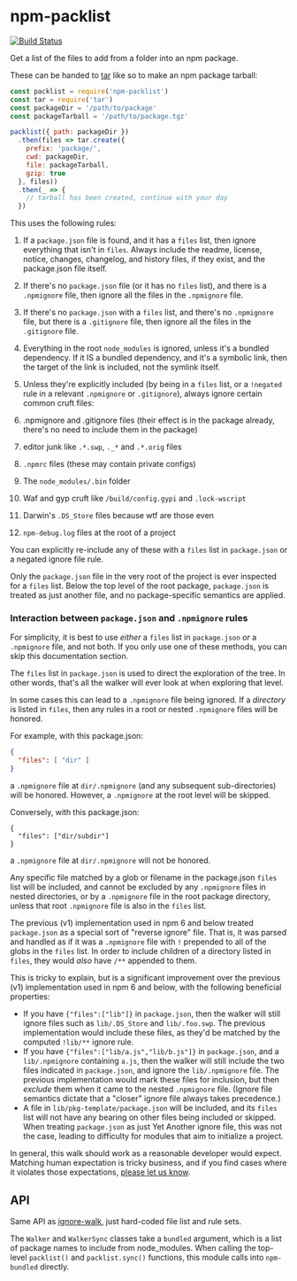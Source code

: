 # npm-packlist

[![Build Status](https://travis-ci.com/npm/npm-packlist.svg?token=hHeDp9pQmz9kvsgRNVHy&branch=master)](https://travis-ci.com/npm/npm-packlist)

Get a list of the files to add from a folder into an npm package.

These can be handed to [tar](http://npm.im/tar) like so to make an npm package tarball:

```js
const packlist = require('npm-packlist')
const tar = require('tar')
const packageDir = '/path/to/package'
const packageTarball = '/path/to/package.tgz'

packlist({ path: packageDir })
  .then(files => tar.create({
    prefix: 'package/',
    cwd: packageDir,
    file: packageTarball,
    gzip: true
  }, files))
  .then(_ => {
    // tarball has been created, continue with your day
  })
```

This uses the following rules:

1. If a `package.json` file is found, and it has a `files` list, then ignore everything that isn't in `files`. Always
   include the readme, license, notice, changes, changelog, and history files, if they exist, and the package.json file
   itself.
2. If there's no `package.json` file (or it has no `files` list), and there is a `.npmignore` file, then ignore all the
   files in the
   `.npmignore` file.
3. If there's no `package.json` with a `files` list, and there's no
   `.npmignore` file, but there is a `.gitignore` file, then ignore all the files in the `.gitignore` file.
4. Everything in the root `node_modules` is ignored, unless it's a bundled dependency. If it IS a bundled dependency,
   and it's a symbolic link, then the target of the link is included, not the symlink itself.
4. Unless they're explicitly included (by being in a `files` list, or a `!negated` rule in a relevant `.npmignore`
   or `.gitignore`), always ignore certain common cruft files:

  1. .npmignore and .gitignore files (their effect is in the package already, there's no need to include them in the
     package)
  2. editor junk like `.*.swp`, `._*` and `.*.orig` files
  3. `.npmrc` files (these may contain private configs)
  4. The `node_modules/.bin` folder
  5. Waf and gyp cruft like `/build/config.gypi` and `.lock-wscript`
  6. Darwin's `.DS_Store` files because wtf are those even
  7. `npm-debug.log` files at the root of a project

   You can explicitly re-include any of these with a `files` list in
   `package.json` or a negated ignore file rule.

Only the `package.json` file in the very root of the project is ever inspected for a `files` list. Below the top level
of the root package,
`package.json` is treated as just another file, and no package-specific semantics are applied.

### Interaction between `package.json` and `.npmignore` rules

For simplicity, it is best to use _either_ a `files` list in `package.json`
_or_ a `.npmignore` file, and not both. If you only use one of these methods, you can skip this documentation section.

The `files` list in `package.json` is used to direct the exploration of the tree. In other words, that's all the walker
will ever look at when exploring that level.

In some cases this can lead to a `.npmignore` file being ignored. If a
_directory_ is listed in `files`, then any rules in a root or nested
`.npmignore` files will be honored.

For example, with this package.json:

```json
{
  "files": [ "dir" ]
}
```

a `.npmignore` file at `dir/.npmignore` (and any subsequent sub-directories) will be honored. However, a `.npmignore` at
the root level will be skipped.

Conversely, with this package.json:

```
{
  "files": ["dir/subdir"]
}
```

a `.npmignore` file at `dir/.npmignore` will not be honored.

Any specific file matched by a glob or filename in the package.json `files`
list will be included, and cannot be excluded by any `.npmignore` files in nested directories, or by a `.npmignore` file
in the root package directory, unless that root `.npmignore` file is also in the `files` list.

The previous (v1) implementation used in npm 6 and below treated
`package.json` as a special sort of "reverse ignore" file. That is, it was parsed and handled as if it was
a `.npmignore` file with `!` prepended to all of the globs in the `files` list. In order to include children of a
directory listed in `files`, they would _also_ have `/**` appended to them.

This is tricky to explain, but is a significant improvement over the previous (v1) implementation used in npm 6 and
below, with the following beneficial properties:

- If you have `{"files":["lib"]}` in `package.json`, then the walker will still ignore files such as `lib/.DS_Store`
  and `lib/.foo.swp`. The previous implementation would include these files, as they'd be matched by the
  computed `!lib/**` ignore rule.
- If you have `{"files":["lib/a.js","lib/b.js"]}` in `package.json`, and a
  `lib/.npmignore` containing `a.js`, then the walker will still include the two files indicated in `package.json`, and
  ignore the
  `lib/.npmignore` file. The previous implementation would mark these files for inclusion, but then _exclude_ them when
  it came to the nested
  `.npmignore` file.  (Ignore file semantics dictate that a "closer" ignore file always takes precedence.)
- A file in `lib/pkg-template/package.json` will be included, and its
  `files` list will not have any bearing on other files being included or skipped. When treating `package.json` as just
  Yet Another ignore file, this was not the case, leading to difficulty for modules that aim to initialize a project.

In general, this walk should work as a reasonable developer would expect. Matching human expectation is tricky business,
and if you find cases where it violates those
expectations, [please let us know](https://github.com/npm/npm-packlist/issues).

## API

Same API as [ignore-walk](http://npm.im/ignore-walk), just hard-coded file list and rule sets.

The `Walker` and `WalkerSync` classes take a `bundled` argument, which is a list of package names to include from
node_modules. When calling the top-level `packlist()` and `packlist.sync()` functions, this module calls
into `npm-bundled` directly.
